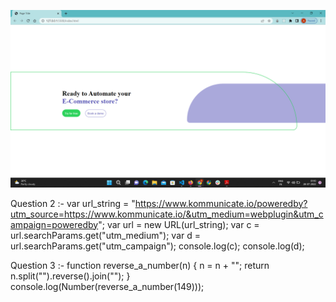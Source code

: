 ![alt text](image/image.png)

Question 2 :- 
var url_string = "https://www.kommunicate.io/poweredby?utm_source=https://www.kommunicate.io/&utm_medium=webplugin&utm_campaign=poweredby";
	var url = new URL(url_string);
	var c = url.searchParams.get("utm_medium");
	var d = url.searchParams.get("utm_campaign");
	console.log(c);
	console.log(d);
 
Question 3 :- 
function reverse_a_number(n)
	{
		n = n + "";
		return n.split("").reverse().join("");
	}
	console.log(Number(reverse_a_number(149)));
